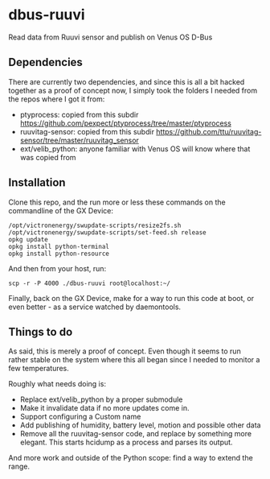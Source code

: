 # dbus-ruuvi
Read data from Ruuvi sensor and publish on Venus OS D-Bus

## Dependencies
There are currently two dependencies, and since this is all a bit hacked together as a proof of concept now, I simply took the folders I needed from the repos where I got it from:

- ptyprocess:  copied from this subdir https://github.com/pexpect/ptyprocess/tree/master/ptyprocess
- ruuvitag-sensor: copied from this subdir https://github.com/ttu/ruuvitag-sensor/tree/master/ruuvitag_sensor
- ext/velib_python: anyone familiar with Venus OS will know where that was copied from

## Installation
Clone this repo, and the run more or less these commands on the commandline of the GX Device:
``` 
/opt/victronenergy/swupdate-scripts/resize2fs.sh
/opt/victronenergy/swupdate-scripts/set-feed.sh release
opkg update
opkg install python-terminal
opkg install python-resource
```

And then from your host, run:
```
scp -r -P 4000 ./dbus-ruuvi root@localhost:~/
```

Finally, back on the GX Device, make for a way to run this code at boot, or even better - as a service watched by daemontools.

## Things to do
As said, this is merely a proof of concept. Even though it seems to run rather stable on the system where this all began since I needed to monitor a few temperatures.

Roughly what needs doing is:

- Replace ext/velib_python by a proper submodule
- Make it invalidate data if no more updates come in.
- Support configuring a Custom name
- Add publishing of humidity, battery level, motion and possible other data
- Remove all the ruuvitag-sensor code, and replace by something more elegant. This starts hcidump as a process and parses its output.


And more work and outside of the Python scope: find a way to extend the range.

